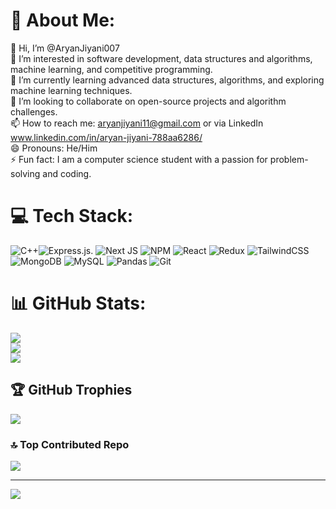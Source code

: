 # 💫 About Me:
👋 Hi, I’m @AryanJiyani007<br>👀 I’m interested in software development, data structures and algorithms, machine learning, and competitive programming.<br>🌱 I’m currently learning advanced data structures, algorithms, and exploring machine learning techniques.<br>💞️ I’m looking to collaborate on open-source projects and algorithm challenges.<br>📫 How to reach me: aryanjiyani11@gmail.com or via LinkedIn www.linkedin.com/in/aryan-jiyani-788aa6286/<br>😄 Pronouns: He/Him<br>⚡ Fun fact: I am a computer science student with a passion for problem-solving and coding.


# 💻 Tech Stack:
![C++](https://img.shields.io/badge/c++-%2300599C.svg?style=for-the-badge&logo=c%2B%2B&logoColor=white)![Express.js](https://img.shields.io/badge/express.js-%23404d59.svg?style=for-the-badge&logo=express&logoColor=%2361DAFB). ![Next JS](https://img.shields.io/badge/Next-black?style=for-the-badge&logo=next.js&logoColor=white) ![NPM](https://img.shields.io/badge/NPM-%23CB3837.svg?style=for-the-badge&logo=npm&logoColor=white) ![React](https://img.shields.io/badge/react-%2320232a.svg?style=for-the-badge&logo=react&logoColor=%2361DAFB) ![Redux](https://img.shields.io/badge/redux-%23593d88.svg?style=for-the-badge&logo=redux&logoColor=white) ![TailwindCSS](https://img.shields.io/badge/tailwindcss-%2338B2AC.svg?style=for-the-badge&logo=tailwind-css&logoColor=white) ![MongoDB](https://img.shields.io/badge/MongoDB-%234ea94b.svg?style=for-the-badge&logo=mongodb&logoColor=white) ![MySQL](https://img.shields.io/badge/mysql-4479A1.svg?style=for-the-badge&logo=mysql&logoColor=white) ![Pandas](https://img.shields.io/badge/pandas-%23150458.svg?style=for-the-badge&logo=pandas&logoColor=white) ![Git](https://img.shields.io/badge/git-%23F05033.svg?style=for-the-badge&logo=git&logoColor=white)
# 📊 GitHub Stats:
![](https://github-readme-stats.vercel.app/api?username=AryanJiyani007&theme=dark&hide_border=false&include_all_commits=false&count_private=false)<br/>
![](https://github-readme-streak-stats.herokuapp.com/?user=AryanJiyani007&theme=dark&hide_border=false)<br/>
![](https://github-readme-stats.vercel.app/api/top-langs/?username=AryanJiyani007&theme=dark&hide_border=false&include_all_commits=false&count_private=false&layout=compact)

## 🏆 GitHub Trophies
![](https://github-profile-trophy.vercel.app/?username=AryanJiyani007&theme=radical&no-frame=false&no-bg=false&margin-w=4)

### 🔝 Top Contributed Repo
![](https://github-contributor-stats.vercel.app/api?username=AryanJiyani007&limit=5&theme=dark&combine_all_yearly_contributions=true)

---
[![](https://visitcount.itsvg.in/api?id=AryanJiyani007&icon=0&color=0)](https://visitcount.itsvg.in)

<!-- Proudly created with GPRM ( https://gprm.itsvg.in ) -->
